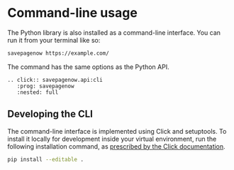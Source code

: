 ```{include} _templates/nav.html
```

# Command-line usage

The Python library is also installed as a command-line interface. You can run it from your terminal like so:

```bash
savepagenow https://example.com/
```

The command has the same options as the Python API.

```{eval-rst}
.. click:: savepagenow.api:cli
   :prog: savepagenow
   :nested: full
```

## Developing the CLI

The command-line interface is implemented using Click and setuptools. To install it locally for development inside your virtual environment, run the following installation command, as [prescribed by the Click documentation](https://click.palletsprojects.com/en/7.x/setuptools/#setuptools-integration).

```bash
pip install --editable .
```
